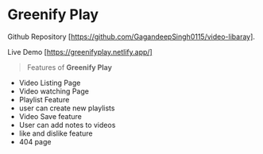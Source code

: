 # Greenify Play

Github Repository [https://github.com/GagandeepSingh0115/video-libaray].

Live Demo [https://greenifyplay.netlify.app/]

> Features of **Greenify Play**

- Video Listing Page
- Video watching Page
- Playlist Feature
- user can create new playlists
- Video Save feature
- User can add notes to videos
- like and dislike feature
- 404 page
